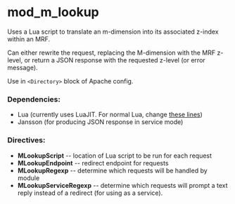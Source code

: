 # mod_m_lookup

Uses a Lua script to translate an m-dimension into its associated z-index within an MRF.

Can either rewrite the request, replacing the M-dimension with the MRF z-level, or return a JSON response with the requested z-level (or error message).

Use in `<Directory>` block of Apache config.

### Dependencies:
* Lua (currently uses LuaJIT. For normal Lua, change [these lines](https://github.com/nasa-gibs/onearth/blob/2.0.0/src/modules/mod_m_lookup/mod_m_lookup.c#L10-L12))
* Jansson (for producing JSON response in service mode)


### Directives:

* **MLookupScript** -- location of Lua script to be run for each request
* **MLookupEndpoint** -- redirect endpoint for requests
* **MLookupRegexp** -- determine which requests will be handled by module
* **MLookupServiceRegexp** -- determine which requests will prompt a text reply instead of a redirect (for using as a service).
